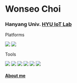 # Wonseo Choi
### Hanyang Univ. [HYU IoT Lab](https://hokeun.github.io/research/)


Platforms

<img src="https://img.shields.io/badge/Apple-000000?style=flat-square&logo=Apple&logoColor=white"/> <img src="https://img.shields.io/badge/Linux-FCC624?style=flat-square&logo=Linux&logoColor=white"/>

Tools

<img src="https://img.shields.io/badge/Java-007396?style=flat-square&logo=Java&logoColor=white"/> <img src="https://img.shields.io/badge/c++-00599C?style=flat-square&logo=c++&logoColor=white"/> <img src="https://img.shields.io/badge/TypeScript-3178C6?style=flat-square&logo=TypeScript&logoColor=white"/> <img src="https://img.shields.io/badge/Python-3776AB?style=flat-square&logo=Python&logoColor=white"/> <img src="https://img.shields.io/badge/Pytorch-EE4C2C?style=flat-square&logo=Pytorch&logoColor=white"/> <img src="https://img.shields.io/badge/TensorFlow-FF6F00?style=flat-square&logo=TensorFlow&logoColor=white"/>

#### [About me](https://wonseo-c.github.io/about/)
